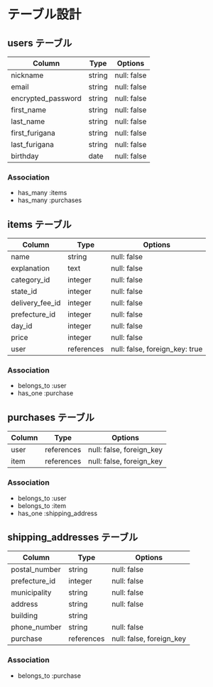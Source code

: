 # テーブル設計

## users テーブル

| Column             | Type   | Options     |
| ------------------ | ------ | ----------- |
| nickname           | string | null: false |
| email              | string | null: false |
| encrypted_password | string | null: false |
| first_name         | string | null: false |
| last_name          | string | null: false |
| first_furigana     | string | null: false |
| last_furigana      | string | null: false |
| birthday           | date   | null: false |

### Association

- has_many :items
- has_many :purchases

## items テーブル

| Column              | Type        | Options     |
| ------------------- | ----------- | ----------- |
| name                | string      | null: false | 
| explanation         | text        | null: false |
| category_id         | integer     | null: false |
| state_id            | integer     | null: false |
| delivery_fee_id     | integer     | null: false |
| prefecture_id       | integer     | null: false |
| day_id             | integer     | null: false |
| price               | integer     | null: false |
| user                | references  | null: false, foreign_key: true |


### Association

- belongs_to :user
- has_one :purchase

## purchases テーブル

| Column            | Type       | Options                  |
| ----------------- | ---------- | ------------------------ |
| user              | references | null: false, foreign_key |
| item              | references | null: false, foreign_key |

### Association

- belongs_to :user
- belongs_to :item
- has_one :shipping_address

## shipping_addresses テーブル

| Column        | Type       | Options                  |
| ------------- | ---------- | -----------------------  |
| postal_number | string     | null: false              |
| prefecture_id | integer    | null: false              |
| municipality  | string     | null: false              |
| address       | string     | null: false              |
| building      | string     |                          |
| phone_number  | string     | null: false              |
| purchase      | references | null: false, foreign_key | 


### Association

- belongs_to :purchase